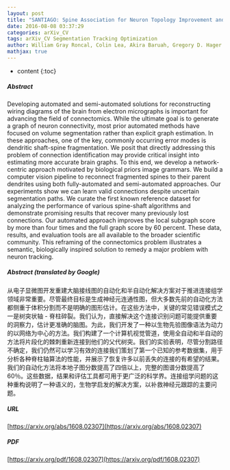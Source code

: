 ```yaml
---
layout: post
title: "SANTIAGO: Spine Association for Neuron Topology Improvement and Graph Optimization"
date: 2016-08-08 03:37:29
categories: arXiv_CV
tags: arXiv_CV Segmentation Tracking Optimization
author: William Gray Roncal, Colin Lea, Akira Baruah, Gregory D. Hager
mathjax: true
---
```


* content
{:toc}

##### Abstract
Developing automated and semi-automated solutions for reconstructing wiring diagrams of the brain from electron micrographs is important for advancing the field of connectomics. While the ultimate goal is to generate a graph of neuron connectivity, most prior automated methods have focused on volume segmentation rather than explicit graph estimation. In these approaches, one of the key, commonly occurring error modes is dendritic shaft-spine fragmentation. We posit that directly addressing this problem of connection identification may provide critical insight into estimating more accurate brain graphs. To this end, we develop a network-centric approach motivated by biological priors image grammars. We build a computer vision pipeline to reconnect fragmented spines to their parent dendrites using both fully-automated and semi-automated approaches. Our experiments show we can learn valid connections despite uncertain segmentation paths. We curate the first known reference dataset for analyzing the performance of various spine-shaft algorithms and demonstrate promising results that recover many previously lost connections. Our automated approach improves the local subgraph score by more than four times and the full graph score by 60 percent. These data, results, and evaluation tools are all available to the broader scientific community. This reframing of the connectomics problem illustrates a semantic, biologically inspired solution to remedy a major problem with neuron tracking.

##### Abstract (translated by Google)
从电子显微图开发重建大脑接线图的自动化和半自动化解决方案对于推进连接组学领域非常重要。尽管最终目标是生成神经元连通性图，但大多数先前的自动化方法都侧重于体积分割而不是明确的图形估计。在这些方法中，关键的常见错误模式之一是树突状轴 - 脊柱碎裂。我们认为，直接解决这个连接识别问题可能提供重要的洞察力，估计更准确的脑图。为此，我们开发了一种以生物先验图像语法为动力的以网络为中心的方法。我们构建了一个计算机视觉管道，使用全自动和半自动的方法将片段化的棘刺重新连接到他们的父代树突。我们的实验表明，尽管分割路径不确定，我们仍然可以学习有效的连接我们策划了第一个已知的参考数据集，用于分析各种脊柱轴算法的性能，并展示了恢复许多以前丢失的连接的有希望的结果。我们的自动化方法将本地子图分数提高了四倍以上，完整的图谱分数提高了60％。这些数据，结果和评估工具都可用于更广泛的科学界。连接组学问题的这种重构说明了一种语义的，生物学启发的解决方案，以补救神经元跟踪的主要问题。

##### URL
[https://arxiv.org/abs/1608.02307](https://arxiv.org/abs/1608.02307)

##### PDF
[https://arxiv.org/pdf/1608.02307](https://arxiv.org/pdf/1608.02307)

